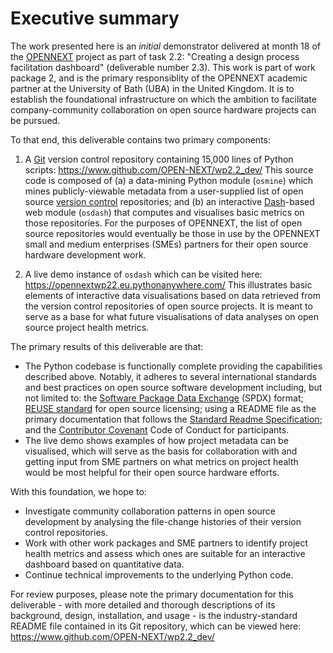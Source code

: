 # Executive summary

The work presented here is an *initial* demonstrator delivered at month 18 of the [OPENNEXT](https://opennext.eu/) project as part of task 2.2: "Creating a design process facilitation dashboard" (deliverable number 2.3). This work is part of work package 2, and is the primary responsiblity of the OPENNEXT academic partner at the University of Bath (UBA) in the United Kingdom. It is to establish the foundational infrastructure on which the ambition to facilitate company-community collaboration on open source hardware projects can be pursued.

To that end, this deliverable contains two primary components: 

1. A [Git](https://git-scm.com/) version control repository containing 15,000 lines of Python scripts: https://www.github.com/OPEN-NEXT/wp2.2_dev/ This source code is composed of (a) a data-mining Python module (`osmine`) which mines publicly-viewable metadata from a user-supplied list of open source [version control](https://en.wikipedia.org/wiki/Version_control) repositories; and (b) an interactive [Dash](https://dash.plotly.com/)-based web module (`osdash`) that computes and visualises basic metrics on those repositories. For the purposes of OPENNEXT, the list of open source repositories would eventually be those in use by the OPENNEXT small and medium enterprises (SMEs) partners for their open source hardware development work.

2. A live demo instance of `osdash` which can be visited here: https://opennextwp22.eu.pythonanywhere.com/ This illustrates basic elements of interactive data visualisations based on data retrieved from the version control repositories of open source projects. It is meant to serve as a base for what future visualisations of data analyses on open source project health metrics.

The primary results of this deliverable are that: 

* The Python codebase is functionally complete providing the capabilities described above. Notably, it adheres to several international standards and best practices on open source software development including, but not limited to: the [Software Package Data Exchange](https://spdx.dev/) (SPDX) format; [REUSE standard](https://reuse.software/) for open source licensing; using a README file as the primary documentation that follows the [Standard Readme Specification](https://github.com/RichardLitt/standard-readme); and the [Contributor Covenant](https://www.contributor-covenant.org/) Code of Conduct for participants.
* The live demo shows examples of how project metadata can be visualised, which will serve as the basis for collaboration with and getting input from SME partners on what metrics on project health would be most helpful for their open source hardware efforts.

With this foundation, we hope to: 

* Investigate community collaboration patterns in open source development by analysing the file-change histories of their version control repositories.
* Work with other work packages and SME partners to identify project health metrics and assess which ones are suitable for an interactive dashboard based on quantitative data.
* Continue technical improvements to the underlying Python code.

For review purposes, please note the primary documentation for this deliverable - with more detailed and thorough descriptions of its background, design, installation, and usage - is the industry-standard README file contained in its Git repository, which can be viewed here: https://www.github.com/OPEN-NEXT/wp2.2_dev/